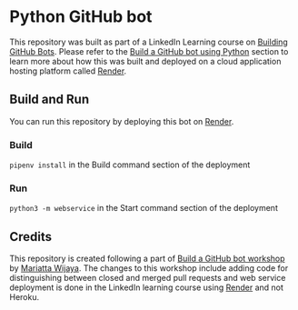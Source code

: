 # Python GitHub bot

This repository was built as part of a LinkedIn Learning course on [Building GitHub Bots](https://www.linkedin.com/learning/building-github-bots). Please refer to the [Build a GitHub bot using Python](https://www.linkedin.com/learning/building-github-bots/development-environment-setup) section to learn more about how this was built and deployed on a cloud application hosting platform called [Render](https://render.com/). 

## Build and Run

You can run this repository by deploying this bot on [Render](https://render.com/).

### Build

`pipenv install` in the Build command section of the deployment

### Run

`python3 -m webservice` in the Start command section of the deployment

## Credits

This repository is created following a part of [Build a GitHub bot workshop](https://github-bot-tutorial.readthedocs.io/en/latest/index.html#build-a-github-bot-workshop) by [Mariatta Wijaya](https://github.com/Mariatta). The changes to this workshop include adding code for distinguishing between closed and merged pull requests and web service deployment is done in the LinkedIn learning course using [Render](https://render.com/) and not Heroku.
